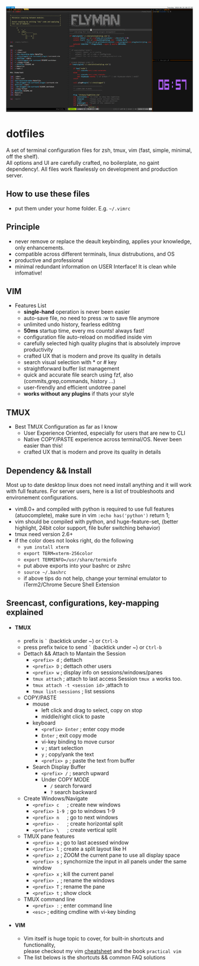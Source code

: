![show](screencast.png)
# dotfiles
A set of terminal configuration files for zsh, tmux, vim (fast, simple, minimal, off the shelf).  
All options and UI are carefully crafted, no boilerplate, no gaint dependency!.
All files work flawlessly on development and production server.

## How to use these files
- put them under your home folder. E.g. `~/.vimrc`

## Principle
- never remove or replace the deault keybinding, applies your knowledge, only enhancements.
- compatible across different terminals, linux distrubutions, and OS
- productive and professional 
- minimal redundant information on USER Interface! It is clean while infomative!

## VIM
- Features List
  - **single-hand** operation is never been easier
  - auto-save file, no need to press :w to save file anymore
  - unlimited undo history, fearless edititng
  - **50ms** startup time, every ms counts! always fast!
  - configuration file auto-reload on modified inside vim
  - carefully selected high quality plugins that is absolutely improve productivity
  - crafted UX that is modern and prove its quality in details
  - search visual selection with * or # key
  - straightforward buffer list management
  - quick and accurate file search using fzf, also (commits,grep,commands, history ...)
  - user-firendly and efficient undotree panel
  - **works without any plugins** if thats your style

## TMUX
- Best TMUX Configuration as far as I know 
  - User Experience Oriented, especially for users that are new to CLI
  - Native COPY/PASTE experience across terminal/OS. Never been easier than this!
  - crafted UX that is modern and prove its quality in details

## Dependency && Install
Most up to date desktop linux does not need install anything and it will work with full features.
For server users, here is a list of troubleshoots and environement configurations.
- vim8.0+ and compiled with python is required to use full features (atuocomplete), make sure in vim `:echo has('python')` return 1;
- vim should be compiled with python, and huge-feature-set, (better highlight, 24bit color support, file bufer switching behavior)
- tmux need version 2.6+
- if the color does not looks right, do the following 
    - `yum install xterm`
    - `export TERM=xterm-256color`
    - `export TERMINFO=/usr/share/terminfo`
    - put above exports into your bashrc or zshrc
    - `source ~/.bashrc`
    - if above tips do not help, change your terminal emulator to iTerm2/Chrome Secure Shell Extension

## Sreencast, configurations, key-mapping explained
- #### TMUX
  - prefix is `` ` `` (backtick under ~) or `Ctrl-b`
  - press prefix twice to send `` ` `` (backtick under ~) or `Ctrl-b`
  - Dettach && Attach to Mantain the Session
    - `<prefix> d`   ; dettach
    - `<prefix> D`   ; dettach other users 
    - `<prefix> w`   ; display info on sessions/windows/panes
    - `tmux attach`  ; attach to last access Session `tmux a` works too.
    - `tmux attach -t <session id>` ;attach to <session>
    - `tmux list-sessions` ; list sessions
  - COPY/PASTE
    - mouse
      - left click and drag to select, copy on stop
      - middle/right click to paste
    - keyboard
      - `<prefix> Enter` ; enter copy mode
      - `Enter` ; exit copy mode
      - vi-key binding to move cursor 
      - `v` ; start selection
      - `y` ; copy/yank the text
      - `<prefix> p` ; paste the text from buffer
    - Search Display Buffer
      - `<prefix> /` ; search upward
      - Under COPY MODE
        - `/` search forward
        - `?` search backward
  - Create Windows/Navigate
    - `<prefix> c   `; create new windows
    - `<prefix> 1-9 `; go to windows 1-9
    - `<prefix> n   `; go to next windows
    - `<prefix> -   `; create horizontal split
    - `<prefix> \   `; create vertical split
  - TMUX pane features
    - `<prefix> a`   ; go to last acessed window
    - `<prefix> l`   ; create a split layout like H
    - `<prefix> z`   ; ZOOM the current pane to use all display space
    - `<prefix> s`   ; synchornize the input in all panels under the same window
    - `<prefix> x`   ; kill the current panel
    - `<prefix> ,`   ; rename the windows
    - `<prefix> T`   ; rename the pane
    - `<prefix> t`   ; show clock
  - TMUX command line
    - `<prefix> :`   ; enter command line
    - `<esc>`        ; editing cmdline with vi-key binding
- #### VIM
  - Vim itself is huge topic to cover, for built-in shortcuts and functionality,   
  please checkout my vim [cheatsheet]() and the book `practical vim`
  - The list belows is the shortcuts && common FAQ solutions
